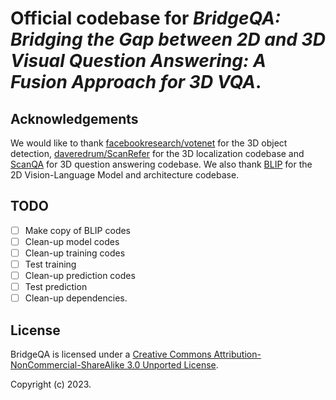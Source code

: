 
# Official codebase for _BridgeQA: Bridging the Gap between 2D and 3D Visual Question Answering: A Fusion Approach for 3D VQA_.

## Acknowledgements
We would like to thank [facebookresearch/votenet](https://github.com/facebookresearch/votenet) for the 3D object detection, [daveredrum/ScanRefer](https://github.com/daveredrum/ScanRefer) for the 3D localization codebase and [ScanQA](https://github.com/ATR-DBI/ScanQA/) for 3D question answering codebase.
We also thank [BLIP](https://github.com/salesforce/BLIP/) for the 2D Vision-Language Model and architecture codebase.
<!-- [facebookresearch/votenet](https://github.com/daveredrum/ScanRefer) for the 3D object detection codebase and [erikwijmans/Pointnet2_PyTorch](https://github.com/erikwijmans/Pointnet2_PyTorch) for the CUDA accelerated PointNet++ implementation. -->

## TODO
- [ ] Make copy of BLIP codes
- [ ] Clean-up model codes
- [ ] Clean-up training codes
- [ ] Test training
- [ ] Clean-up prediction codes
- [ ] Test prediction
- [ ] Clean-up dependencies.

## License
BridgeQA is licensed under a [Creative Commons Attribution-NonCommercial-ShareAlike 3.0 Unported License](LICENSE).

Copyright (c) 2023.
